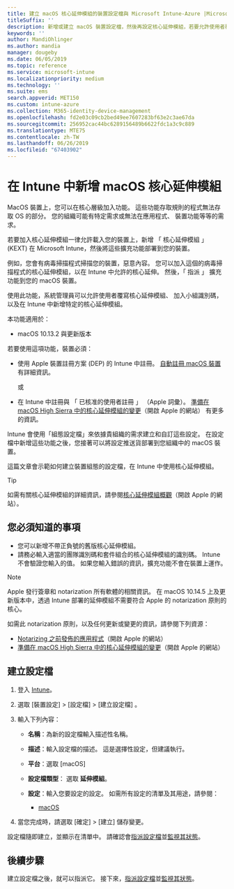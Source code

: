 ```yaml
---
title: 建立 macOS 核心延伸模組的裝置設定檔與 Microsoft Intune-Azure |Microsoft Docs
titleSuffix: ''
description: 新增或建立 macOS 裝置設定檔，然後再設定核心延伸模組，若要允許使用者覆寫，請在 Microsoft Intune 中新增小組識別碼和套件組合 」 和 「 小組識別碼。
keywords: ''
author: MandiOhlinger
ms.author: mandia
manager: dougeby
ms.date: 06/05/2019
ms.topic: reference
ms.service: microsoft-intune
ms.localizationpriority: medium
ms.technology: ''
ms.suite: ems
search.appverid: MET150
ms.custom: intune-azure
ms.collection: M365-identity-device-management
ms.openlocfilehash: fd2e03c09cb2bed49ee7607283bf63e2c3ae67da
ms.sourcegitcommit: 256952cac44bc6289156489b6622fdc1a3c9c889
ms.translationtype: MTE75
ms.contentlocale: zh-TW
ms.lasthandoff: 06/26/2019
ms.locfileid: "67403902"
---
```

# <a name="add-macos-kernel-extensions-in-intune"></a>在 Intune 中新增 macOS 核心延伸模組

MacOS 裝置上，您可以在核心層級加入功能。 這些功能存取規則的程式無法存取 OS 的部分。 您的組織可能有特定需求或無法在應用程式、 裝置功能等等的需求。 

若要加入核心延伸模組一律允許載入您的裝置上，新增 「 核心延伸模組 」 (KEXT) 在 Microsoft Intune，然後將這些擴充功能部署到您的裝置。

例如，您會有病毒掃描程式掃描您的裝置，惡意內容。 您可以加入這個的病毒掃描程式的核心延伸模組，以在 Intune 中允許的核心延伸。 然後，「 指派 」 擴充功能到您的 macOS 裝置。

使用此功能，系統管理員可以允許使用者覆寫核心延伸模組、 加入小組識別碼，以及在 Intune 中新增特定的核心延伸模組。

本功能適用於：

- macOS 10.13.2 與更新版本

若要使用這項功能，裝置必須：

- 使用 Apple 裝置註冊方案 (DEP) 的 Intune 中註冊。 [自動註冊 macOS 裝置](device-enrollment-program-enroll-macos.md)有詳細資訊。

  或

- 在 Intune 中註冊與 「 已核准的使用者註冊 」 （Apple 詞彙）。 [準備在 macOS High Sierra 中的核心延伸模組的變更](https://support.apple.com/en-us/HT208019)（開啟 Apple 的網站） 有更多的資訊。

Intune 會使用「組態設定檔」來依據貴組織的需求建立和自訂這些設定。 在設定檔中新增這些功能之後，您接著可以將設定推送貨部署到您組織中的 macOS 裝置。

這篇文章會示範如何建立裝置組態的設定檔，在 Intune 中使用核心延伸模組。

> [!TIP]
> 如需有關核心延伸模組的詳細資訊，請參閱[核心延伸模組概觀](https://developer.apple.com/library/archive/documentation/Darwin/Conceptual/KernelProgramming/Extend/Extend.html)（開啟 Apple 的網站）。

## <a name="what-you-need-to-know"></a>您必須知道的事項

- 您可以新增不帶正負號的舊版核心延伸模組。
- 請務必輸入適當的團隊識別碼和套件組合的核心延伸模組的識別碼。 Intune 不會驗證您輸入的值。 如果您輸入錯誤的資訊，擴充功能不會在裝置上運作。

> [!NOTE]
> Apple 發行簽章和 notarization 所有軟體的相關資訊。 在 macOS 10.14.5 上及更新版本中，透過 Intune 部署的延伸模組不需要符合 Apple 的 notarization 原則的核心。
>
> 如需此 notarization 原則，以及任何更新或變更的資訊，請參閱下列資源：
>
>  - [Notarizing 之前發佈的應用程式](https://developer.apple.com/documentation/security/notarizing_your_app_before_distribution)（開啟 Apple 的網站） 
>  - [準備在 macOS High Sierra 中的核心延伸模組的變更](https://support.apple.com/en-us/HT208019)（開啟 Apple 的網站）

## <a name="create-the-profile"></a>建立設定檔

1. 登入 [Intune](https://go.microsoft.com/fwlink/?linkid=2090973)。
2. 選取 [裝置設定]   > [設定檔]   > [建立設定檔]  。
3. 輸入下列內容：

    - **名稱**：為新的設定檔輸入描述性名稱。
    - **描述**：輸入設定檔的描述。 這是選擇性設定，但建議執行。
    - **平台**：選取 [macOS] 
    - **設定檔類型**： 選取 **延伸模組**。
    - **設定**：輸入您要設定的設定。 如需所有設定的清單及其用途，請參閱：

        - [macOS](kernel-extensions-settings-macos.md)

4. 當您完成時，請選取 [確定]   > [建立]  儲存變更。

設定檔隨即建立，並顯示在清單中。 請確認會[指派設定檔](device-profile-assign.md)並[監視其狀態](device-profile-monitor.md)。

## <a name="next-steps"></a>後續步驟

建立設定檔之後，就可以指派它。 接下來，[指派設定檔](device-profile-assign.md)並[監視其狀態](device-profile-monitor.md)。
